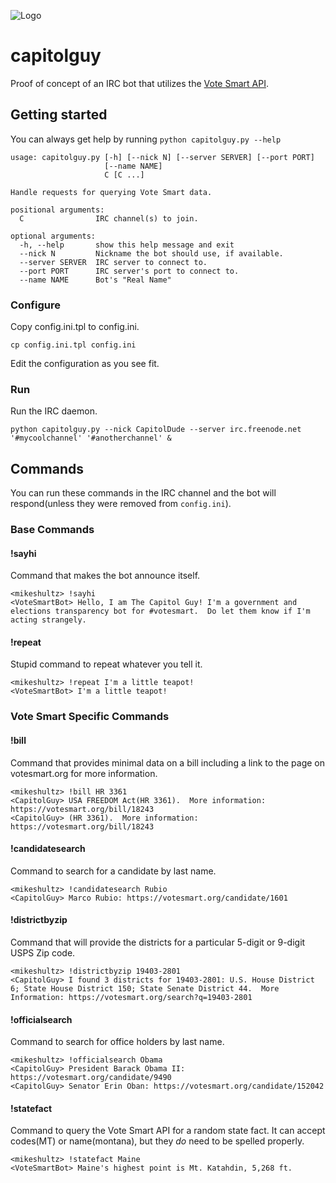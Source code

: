 ![Logo](https://votesmart.org/static/images/subpages/share/capitol_guy_blue_trans.gif)
# capitolguy
Proof of concept of an IRC bot that utilizes the [Vote Smart API](https://votesmart.org/share/api).

## Getting started

You can always get help by running `python capitolguy.py --help`

    usage: capitolguy.py [-h] [--nick N] [--server SERVER] [--port PORT]
                         [--name NAME]
                         C [C ...]

    Handle requests for querying Vote Smart data.

    positional arguments:
      C                IRC channel(s) to join.

    optional arguments:
      -h, --help       show this help message and exit
      --nick N         Nickname the bot should use, if available.
      --server SERVER  IRC server to connect to.
      --port PORT      IRC server's port to connect to.
      --name NAME      Bot's "Real Name"

### Configure

Copy config.ini.tpl to config.ini.

    cp config.ini.tpl config.ini

Edit the configuration as  you see fit.

### Run

Run the IRC daemon.  

    python capitolguy.py --nick CapitolDude --server irc.freenode.net '#mycoolchannel' '#anotherchannel' &

## Commands

You can run these commands in the IRC channel and the bot will respond(unless they were removed from `config.ini`).

### Base Commands

#### !sayhi

Command that makes the bot announce itself.

    <mikeshultz> !sayhi
    <VoteSmartBot> Hello, I am The Capitol Guy! I'm a government and elections transparency bot for #votesmart.  Do let them know if I'm acting strangely.

#### !repeat

Stupid command to repeat whatever you tell it.

    <mikeshultz> !repeat I'm a little teapot!
    <VoteSmartBot> I'm a little teapot!

### Vote Smart Specific Commands

#### !bill

Command that provides minimal data on a bill including a link to the page on votesmart.org for more information.

    <mikeshultz> !bill HR 3361
    <CapitolGuy> USA FREEDOM Act(HR 3361).  More information: https://votesmart.org/bill/18243
    <CapitolGuy> (HR 3361).  More information: https://votesmart.org/bill/18243

#### !candidatesearch

Command to search for a candidate by last name.

    <mikeshultz> !candidatesearch Rubio
    <CapitolGuy> Marco Rubio: https://votesmart.org/candidate/1601

#### !districtbyzip

Command that will provide the districts for a particular 5-digit or 9-digit USPS Zip code.

    <mikeshultz> !districtbyzip 19403-2801
    <CapitolGuy> I found 3 districts for 19403-2801: U.S. House District 6; State House District 150; State Senate District 44.  More Information: https://votesmart.org/search?q=19403-2801

#### !officialsearch

Command to search for office holders by last name.

    <mikeshultz> !officialsearch Obama
    <CapitolGuy> President Barack Obama II: https://votesmart.org/candidate/9490
    <CapitolGuy> Senator Erin Oban: https://votesmart.org/candidate/152042

#### !statefact

Command to query the Vote Smart API for a random state fact.  It can accept codes(MT) or name(montana), but they *do* need to be spelled properly.

    <mikeshultz> !statefact Maine
    <VoteSmartBot> Maine's highest point is Mt. Katahdin, 5,268 ft.
